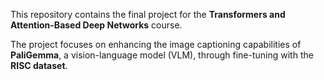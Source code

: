 This repository contains the final project for the **Transformers and Attention-Based Deep Networks** course. 

The project focuses on enhancing the image captioning capabilities of **PaliGemma**, a vision-language model (VLM), through fine-tuning with the **RISC dataset**.

